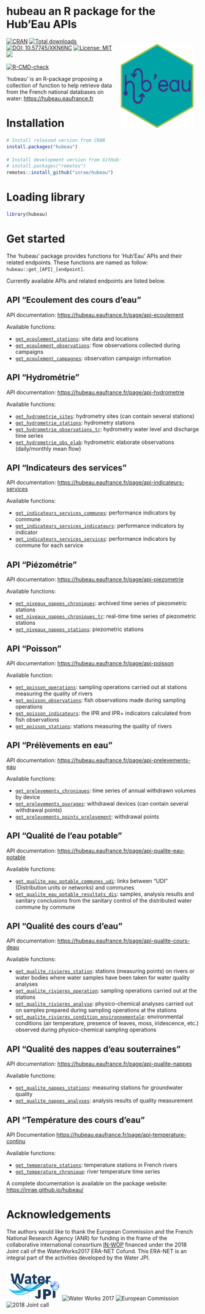 
<!-- README.md is generated from README.Rmd. Please edit that file -->

# hubeau an R package for the Hub’Eau APIs

<img src="man/figures/logo.png" align="right" style="float: right; height: 220px; margin: 15px;"/>

<!-- badges: start -->

[![CRAN](https://www.r-pkg.org/badges/version-ago/hubeau)](https://cran.r-project.org/package=hubeau)
[![Total
downloads](https://cranlogs.r-pkg.org/badges/grand-total/hubeau)](https://cran.r-project.org/package=hubeau)
[![DOI:
10.57745/XKN6NC](https://img.shields.io/badge/doi-10.57745%2FXKN6NC-purple)](https://doi.org/10.57745/XKN6NC)
[![License:
MIT](https://img.shields.io/badge/license-MIT-orange.svg)](https://cran.r-project.org/web/licenses/MIT)
[![](https://img.shields.io/badge/lifecycle-stable-blue.svg)](https://lifecycle.r-lib.org/articles/stages.html#stable)

[![R-CMD-check](https://github.com/inrae/hubeau/actions/workflows/R-CMD-check.yaml/badge.svg)](https://github.com/inrae/hubeau/actions/workflows/R-CMD-check.yaml)
<!-- badges: end -->

‘hubeau’ is an R-package proposing a collection of function to help
retrieve data from the French national databases on water:
<https://hubeau.eaufrance.fr>

# Installation

``` r
# Install released version from CRAN
install.packages("hubeau")

# Install development version from GitHub:
# install.packages("remotes")
remotes::install_github("inrae/hubeau")
```

# Loading library

``` r
library(hubeau)
```

# Get started

The ‘hubeau’ package provides functions for ‘Hub’Eau’ APIs and their
related endpoints. These functions are named as follow:
`hubeau::get_[API]_[endpoint]`.

Currently available APIs and related endpoints are listed below.

## API “Ecoulement des cours d’eau”

API documentation: <https://hubeau.eaufrance.fr/page/api-ecoulement>

Available functions:

- [`get_ecoulement_stations`](https://inrae.github.io/hubeau/reference/get_ecoulement.html):
  site data and locations
- [`get_ecoulement_observations`](https://inrae.github.io/hubeau/reference/get_ecoulement.html):
  flow observations collected during campaigns
- [`get_ecoulement_campagnes`](https://inrae.github.io/hubeau/reference/get_ecoulement.html):
  observation campaign information

## API “Hydrométrie”

API documentation: <https://hubeau.eaufrance.fr/page/api-hydrometrie>

Available functions:

- [`get_hydrometrie_sites`](https://inrae.github.io/hubeau/reference/get_hydrometrie.html):
  hydrometry sites (can contain several stations)
- [`get_hydrometrie_stations`](https://inrae.github.io/hubeau/reference/get_hydrometrie.html):
  hydrometry stations
- [`get_hydrometrie_observations_tr`](https://inrae.github.io/hubeau/reference/get_hydrometrie.html):
  hydrometry water level and discharge time series
- [`get_hydrometrie_obs_elab`](https://inrae.github.io/hubeau/reference/get_hydrometrie.html):
  hydrometric elaborate observations (daily/monthly mean flow)

## API “Indicateurs des services”

API documentation:
<https://hubeau.eaufrance.fr/page/api-indicateurs-services>

Available functions:

- [`get_indicateurs_services_communes`](https://inrae.github.io/hubeau/reference/get_indicateurs_services.html):
  performance indicators by commune
- [`get_indicateurs_services_indicateurs`](https://inrae.github.io/hubeau/reference/get_indicateurs_services.html):
  performance indicators by indicator
- [`get_indicateurs_services_services`](https://inrae.github.io/hubeau/reference/get_indicateurs_services.html):
  performance indicators by commune for each service

## API “Piézométrie”

API documentation: <https://hubeau.eaufrance.fr/page/api-piezometrie>

Available functions:

- [`get_niveaux_nappes_chroniques`](https://inrae.github.io/hubeau/reference/get_niveaux_nappes.html):
  archived time series of piezometric stations
- [`get_niveaux_nappes_chroniques_tr`](https://inrae.github.io/hubeau/reference/get_niveaux_nappes.html):
  real-time time series of piezometric stations
- [`get_niveaux_nappes_stations`](https://inrae.github.io/hubeau/reference/get_niveaux_nappes.html):
  piezometric stations

## API “Poisson”

API documentation: <https://hubeau.eaufrance.fr/page/api-poisson>

Available function:

- [`get_poisson_operations`](https://inrae.github.io/hubeau/reference/get_poisson.html):
  sampling operations carried out at stations measuring the quality of
  rivers
- [`get_poisson_observations`](https://inrae.github.io/hubeau/reference/get_poisson.html):
  fish observations made during sampling operations
- [`get_poisson_indicateurs`](https://inrae.github.io/hubeau/reference/get_poisson.html):
  the IPR and IPR+ indicators calculated from fish observations
- [`get_poisson_stations`](https://inrae.github.io/hubeau/reference/get_poisson.html):
  stations measuring the quality of rivers

## API “Prélèvements en eau”

API documentation:
<https://hubeau.eaufrance.fr/page/api-prelevements-eau>

Available functions:

- [`get_prelevements_chroniques`](https://inrae.github.io/hubeau/reference/get_prelevements.html):
  time series of annual withdrawn volumes by device
- [`get_prelevements_ouvrages`](https://inrae.github.io/hubeau/reference/get_prelevements.html):
  withdrawal devices (can contain several withdrawal points)
- [`get_prelevements_points_prelevement`](https://inrae.github.io/hubeau/reference/get_prelevements.html):
  withdrawal points

## API “Qualité de l’eau potable”

API documentation:
<https://hubeau.eaufrance.fr/page/api-qualite-eau-potable>

Available functions:

- [`get_qualite_eau_potable_communes_udi`](https://inrae.github.io/hubeau/reference/get_qualite_eau_potable.html):
  links between “UDI” (Distribution units or networks) and communes
- [`get_qualite_eau_potable_resultats_dis`](https://inrae.github.io/hubeau/reference/get_qualite_eau_potable.html):
  samples, analysis results and sanitary conclusions from the sanitary
  control of the distributed water commune by commune

## API “Qualité des cours d’eau”

API documentation:
<https://hubeau.eaufrance.fr/page/api-qualite-cours-deau>

Available functions:

- [`get_qualite_rivieres_station`](https://inrae.github.io/hubeau/reference/get_qualite_rivieres.html):
  stations (measuring points) on rivers or water bodies where water
  samples have been taken for water quality analyses
- [`get_qualite_rivieres_operation`](https://inrae.github.io/hubeau/reference/get_qualite_rivieres.html):
  sampling operations carried out at the stations
- [`get_qualite_rivieres_analyse`](https://inrae.github.io/hubeau/reference/get_qualite_rivieres.html):
  physico-chemical analyses carried out on samples prepared during
  sampling operations at the stations
- [`get_qualite_rivieres_condition_environnementale`](https://inrae.github.io/hubeau/reference/get_qualite_rivieres.html):
  environmental conditions (air temperature, presence of leaves, moss,
  iridescence, etc.) observed during physico-chemical sampling
  operations

## API “Qualité des nappes d’eau souterraines”

API documentation: <https://hubeau.eaufrance.fr/page/api-qualite-nappes>

Available functions:

- [`get_qualite_nappes_stations`](https://inrae.github.io/hubeau/reference/get_qualite_nappes.html):
  measuring stations for groundwater quality
- [`get_qualite_nappes_analyses`](https://inrae.github.io/hubeau/reference/get_qualite_nappes.html):
  analysis results of quality measurement

## API “Température des cours d’eau”

API Documentation
<https://hubeau.eaufrance.fr/page/api-temperature-continu>

Available functions:

- [`get_temperature_stations`](https://inrae.github.io/hubeau/reference/get_temperature.html):
  temperature stations in French rivers
- [`get_temperature_chronique`](https://inrae.github.io/hubeau/reference/get_temperature.html):
  river temperature time series

A complete documentation is available on the package website:
<https://inrae.github.io/hubeau/>

# Acknowledgements

The authors would like to thank the European Commission and the French
National Research Agency (ANR) for funding in the frame of the
collaborative international consortium
[IN-WOP](http://www.waterjpi.eu/joint-calls/joint-call-2018-waterworks-2017/booklet/in-wop)
financed under the 2018 Joint call of the WaterWorks2017 ERA-NET Cofund.
This ERA-NET is an integral part of the activities developed by the
Water JPI.

<div style="display: flex; justify-content: space-between;">

![Water JPI](man/figures/logo_water_jpi.png) ![Water Works
2017](man/figures/logo_water_works_2017.png) ![European
Commission](man/figures/logo_european_commission.jpg) ![2018 Joint
call](man/figures/logo_2018_joint_call.png)

</div>
